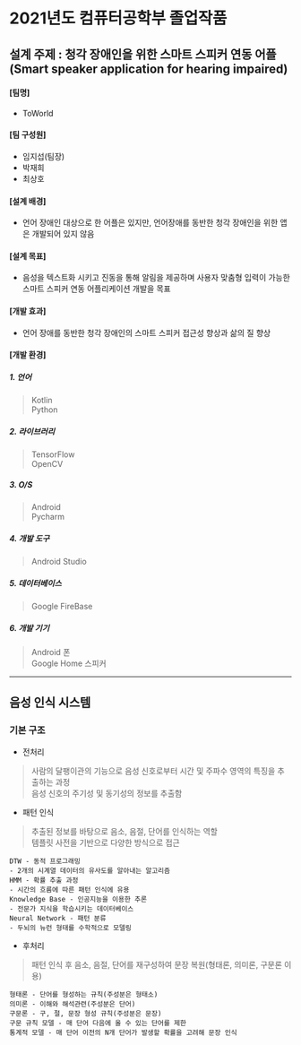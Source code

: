 # 2021년도 컴퓨터공학부 졸업작품
## 설계 주제 : 청각 장애인을 위한 스마트 스피커 연동 어플(Smart speaker application for hearing impaired)
#### [팀명]
  + ToWorld
#### [팀 구성원]
  + 임지섭(팀장)
  + 박재희
  + 최상호
#### [설계 배경]
  + 언어 장애인 대상으로 한 어플은 있지만, 언어장애를 동반한 청각 장애인을 위한 앱은 개발되어 있지 않음
#### [설계 목표]
  + 음성을 텍스트화 시키고 진동을 통해 알림을 제공하며 사용자 맞춤형 입력이 가능한 스마트 스피커 연동 어플리케이션 개발을 목표
#### [개발 효과]
  + 언어 장애를 동반한 청각 장애인의 스마트 스피커 접근성 향상과 삶의 질 향상
#### [개발 환경]
##### 1. 언어
> Kotlin   
> Python
##### 2. 라이브러리
> TensorFlow   
> OpenCV   
##### 3. O/S
> Android   
> Pycharm
##### 4. 개발 도구
> Android Studio
##### 5. 데이터베이스
> Google FireBase
##### 6. 개발 기기
> Android 폰   
> Google Home 스피커
-----------
## 음성 인식 시스템
### 기본 구조
+ 전처리   
> 사람의 달팽이관의 기능으로 음성 신호로부터 시간 및 주파수 영역의 특징을 추출하는 과정   
> 음성 신호의 주기성 및 동기성의 정보를 추출함   
+ 패턴 인식   
> 추출된 정보를 바탕으로 음소, 음절, 단어를 인식하는 역할   
> 템플릿 사전을 기반으로 다양한 방식으로 접근   
```
DTW - 동적 프로그래밍   
- 2개의 시계열 데이터의 유사도를 알아내는 알고리즘   
HMM - 확률 추출 과정   
- 시간의 흐름에 따른 패턴 인식에 유용   
Knowledge Base - 인공지능을 이용한 추론   
- 전문가 지식을 학습시키는 데이터베이스   
Neural Network - 패턴 분류   
- 두뇌의 뉴런 형태를 수학적으로 모델링   
```
+ 후처리   
> 패턴 인식 후 음소, 음절, 단어를 재구성하여 문장 복원(형태론, 의미론, 구문론 이용)   
``` 
형태론 - 단어를 형성하는 규칙(주성분은 형태소)   
의미론 - 이해와 해석관련(주성분은 단어)   
구문론 - 구, 절, 문장 형성 규칙(주성분은 문장)   
구문 규칙 모델 - 매 단어 다음에 올 수 있는 단어를 제한   
통계적 모델 - 매 단어 이전의 N개 단어가 발생할 확률을 고려해 문장 인식   
```
